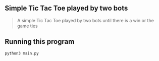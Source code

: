 ## Simple Tic Tac Toe played by two bots

> A simple Tic Tac Toe played by two bots until there is a win or the game ties

## Running this program

```sh
python3 main.py
```

